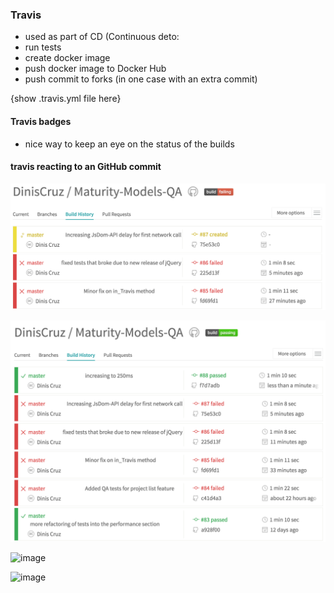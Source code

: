 ### Travis

- used as part of CD (Continuous deto:
 - run tests
 - create docker image
 - push docker image to Docker Hub
 - push commit to forks (in one case with an extra commit)

 {show .travis.yml file here}

#### Travis badges

- nice way to keep an eye on the status of the builds


#### travis reacting to an GitHub commit

![](images/travis-webhook-1.png)

![](images/travis-webhook-2.png)

![image](https://cloud.githubusercontent.com/assets/656739/16161483/9aabcabc-34c5-11e6-87fc-b8f7b98b55df.png)

![image](https://cloud.githubusercontent.com/assets/656739/16161495/aac7f9d4-34c5-11e6-8720-762167f70451.png)
